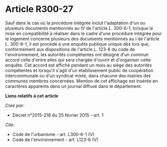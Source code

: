 # Article R300-27

Sauf dans le cas où la procédure intégrée inclut l'adaptation d'un ou plusieurs documents mentionnés au IV de l'article L.
300-6-1, lorsque la mise en compatibilité à réaliser dans le cadre d'une procédure intégrée pour le logement concerne
plusieurs des documents mentionnés au I de l'article L. 300-6-1, il est procédé à une enquête publique unique dès lors que,
conformément aux dispositions de l'article L. 123-6 du code de l'environnement, les autorités compétentes ont désigné d'un
commun accord celle d'entre elles qui sera chargée d'ouvrir et d'organiser cette enquête. Cet accord est affiché pendant un
mois au siège des autorités compétentes et lorsqu'il s'agit d'un établissement public de coopération intercommunale ou d'un
syndicat mixte, dans chacune des mairies des communes membres concernées. Mention de cet affichage est insérée en caractères
apparents dans un journal diffusé dans le département.

**Liens relatifs à cet article**

_Créé par_:

  - Décret n°2015-218 du 25 février 2015 - art. 1

_Cite_:

  - Code de l'urbanisme - art. L300-6-1 (V)
  - Code de l'environnement - art. L123-6 (V)
